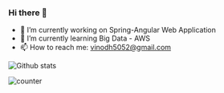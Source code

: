 ### Hi there 👋

<!--
**Vinodh-thimmisetty/vinodh-thimmisetty** is a ✨ _special_ ✨ repository because its `README.md` (this file) appears on your GitHub profile.

Here are some ideas to get you started:
-->
- 🔭 I’m currently working on Spring-Angular Web Application
- 🌱 I’m currently learning Big Data - AWS
- 📫 How to reach me: vinodh5052@gmail.com
<!--
- 👯 I’m looking to collaborate on ...
- 🤔 I’m looking for help with ...
- 💬 Ask me about 
- 😄 Pronouns: ...
- ⚡ Fun fact: 
![ReadMe Card](https://github-readme-stats.vercel.app/api/pin/?username=Vinodh-thimmisetty&repo=python-samples)
-->

![Github stats](https://github-readme-stats.vercel.app/api?username=Vinodh-thimmisetty)


![counter](https://enomcmcvsazufqn.m.pipedream.net)
